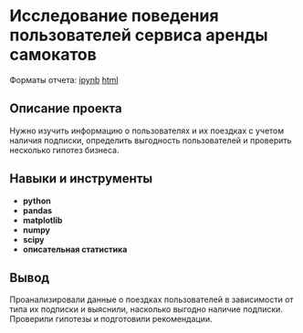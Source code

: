 # Исследование поведения пользователей сервиса аренды самокатов

Форматы отчета: [ipynb](https://github.com/xSPIRICx/Portfolio/blob/main/Scooter_rental/P2.ipynb) [html](https://github.com/xSPIRICx/Portfolio/blob/main/Scooter_rental/P2.html)

## Описание проекта

Нужно изучить информацию о пользователях и их поездках с учетом наличия подписки, определить выгодность пользователей и проверить несколько гипотез бизнеса.

## Навыки и инструменты

- **python**
- **pandas**
- **matplotlib**
-  **numpy**
-  **scipy**
-  **описательная статистика**

## Вывод

Проанализировали данные о поездках пользователей в зависимости от типа их подписки и выяснили, насколько выгодно наличие подписки. Проверили гипотезы и подготовили рекомендации.

